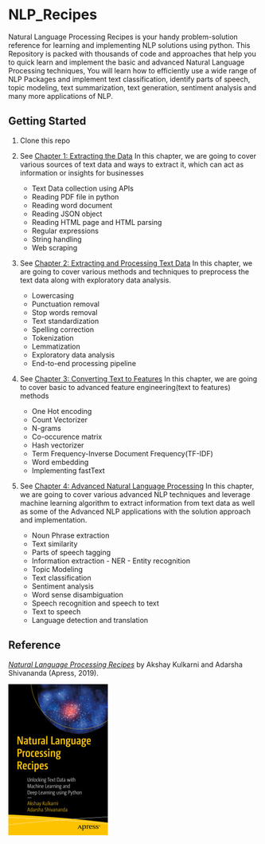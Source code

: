 # NLP_Recipes

Natural Language Processing Recipes is your handy problem-solution reference for learning and implementing NLP solutions using python. This Repository is packed with thousands of code and approaches that help you to quick learn and implement the basic and advanced Natural Language Processing techniques, You will learn how to efficiently use a wide range of NLP Packages and implement text classification, identify parts of speech, topic modeling, text summarization, text generation, sentiment analysis and many more applications of NLP.

## Getting Started
1. Clone this repo    

2. See [Chapter 1: Extracting the Data](https://github.com/shubhamchouksey/NLP_Recipes/tree/master/Extract_Data) In this chapter, we are going to cover various sources of text data and ways to extract it, which can act as information or insights for businesses
   - Text Data collection using APIs
   - Reading PDF file in python
   - Reading word document
   - Reading JSON object
   - Reading HTML page and HTML parsing
   - Regular expressions
   - String handling
   - Web scraping

3. See [Chapter 2: Extracting and Processing Text Data](https://github.com/shubhamchouksey/NLP_Recipes/tree/master/Preprocessing) In this chapter, we are going to cover various methods and techniques to preprocess the text data along with exploratory data analysis.
   - Lowercasing
   - Punctuation removal
   - Stop words removal
   - Text standardization
   - Spelling correction
   - Tokenization
   - Lemmatization 
   - Exploratory data analysis
   - End-to-end processing pipeline
   
4. See [Chapter 3: Converting Text to Features](https://github.com/shubhamchouksey/NLP_Recipes/tree/master/Converting_text_to_features) In this chapter, we are going to cover basic to advanced feature engineering(text to features) methods
   - One Hot encoding
   - Count Vectorizer
   - N-grams
   - Co-occurence matrix
   - Hash vectorizer
   - Term Frequency-Inverse Document Frequency(TF-IDF)
   - Word embedding
   - Implementing fastText
  
5. See [Chapter 4: Advanced Natural Language Processing](https://github.com/shubhamchouksey/NLP_Recipes/tree/master/Advanced_Natural_Language_Processing) In this chapter, we are going to cover various advanced NLP techniques and leverage machine learning algorithm to extract information from text data as well as some of the Advanced NLP applications with the solution approach and implementation. 
   - Noun Phrase extraction
   - Text similarity
   - Parts of speech tagging
   - Information extraction - NER - Entity recognition
   - Topic Modeling
   - Text classification
   - Sentiment analysis
   - Word sense disambiguation
   - Speech recognition and speech to text
   - Text to speech
   - Language detection and translation
   
## Reference

[*Natural Language Processing Recipes*](https://www.apress.com/9781484242667) by Akshay Kulkarni and Adarsha Shivananda (Apress, 2019).

[comment]: #cover
![Cover image](9781484242667.jpg)
